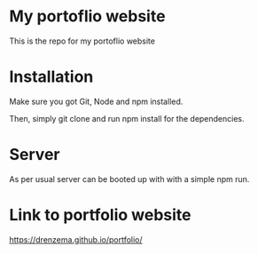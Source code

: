 # My portoflio website
This is the repo for my portoflio website

# Installation
Make sure you got Git, Node and npm installed.

Then, simply git clone and run npm install for the dependencies.

# Server
As per usual server can be booted up with with a simple npm run.

# Link to portfolio website
https://drenzema.github.io/portfolio/

